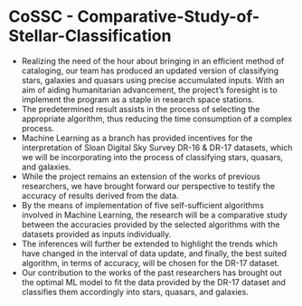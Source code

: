 # CoSSC - Comparative-Study-of-Stellar-Classification

* Realizing the need of the hour about bringing in an efficient method of cataloging, our team has produced an updated version of classifying stars, galaxies and quasars using precise accumulated inputs. With an aim of aiding humanitarian advancement, the project’s foresight is to implement the program as a staple in research space stations. 
* The predetermined result assists in the process of selecting the appropriate algorithm, thus reducing the time consumption of a complex process. 
* Machine Learning as a branch has provided incentives for the interpretation of Sloan Digital Sky Survey DR-16 & DR-17 datasets, which we will be incorporating into the process of classifying stars, quasars, and galaxies. 
* While the project remains an extension of the works of previous researchers, we have brought forward our perspective to testify the accuracy of results derived from the data. 
* By the means of implementation of five self-sufficient algorithms involved in Machine Learning, the research will be a comparative study between the accuracies provided by the selected algorithms with the datasets provided as inputs individually. 
* The inferences will further be extended to highlight the trends which have changed in the interval of data update, and finally, the best suited algorithm, in terms of accuracy, will be chosen for the DR-17 dataset.
* Our contribution to the works of the past researchers has brought out the optimal ML model to fit the data provided by the DR-17 dataset and classifies them accordingly into stars, quasars, and galaxies.
